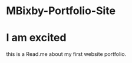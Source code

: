 # MBixby-Portfolio-Site

<h1> I am excited </h1>
<p> this is a Read.me about my first website portfolio. </p>
